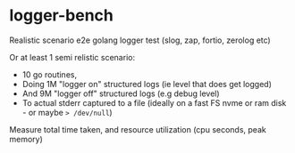 # logger-bench

Realistic scenario e2e golang logger test (slog, zap, fortio, zerolog etc)

Or at least 1 semi relistic scenario:

- 10 go routines,
- Doing 1M "logger on" structured logs (ie level that does get logged)
- And 9M "logger off" structured logs (e.g debug level)
- To actual stderr captured to a file (ideally on a fast FS nvme or ram disk - or maybe `> /dev/null`)

Measure total time taken, and resource utilization (cpu seconds, peak memory)
